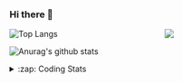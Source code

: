 ### Hi there 👋

<!--
**tao8687/tao8687** is a ✨ _special_ ✨ repository because its `README.md` (this file) appears on your GitHub profile.

Here are some ideas to get you started:

- 🔭 I’m currently working on ...
- 🌱 I’m currently learning ...
- 👯 I’m looking to collaborate on ...
- 🤔 I’m looking for help with ...
- 💬 Ask me about ...
- 📫 How to reach me: ...
- 😄 Pronouns: ...
- ⚡ Fun fact: ...
-->

<img align='right' src="https://media.giphy.com/media/M9gbBd9nbDrOTu1Mqx/giphy.gif" width="230">

![Top Langs](https://github-readme-stats.vercel.app/api/top-langs/?username=tao8687&layout=compact&title_color=23238E&text_color=A67D3D)

![Anurag's github stats](https://github-readme-stats.vercel.app/api?username=tao8687&show_icons=true&&text_color=A67D3D&title_color=23238E&show_icons=false&count_private=true&hide=stars)

<details>
  <summary>:zap: Coding Stats</summary>
  <b>
<!--START_SECTION:waka-->
![Profile Views](http://img.shields.io/badge/Profile%20Views-12-blue)

**🐱 My GitHub Data** 

> 🏆 105 Contributions in the Year 2022
 > 
> 📦 1.3 MB Used in GitHub's Storage 
 > 
> 🚫 Not Opted to Hire
 > 
> 📜 54 Public Repositories 
 > 
> 🔑 23 Private Repositories  
 > 
**I'm an Early 🐤** 

```text
🌞 Morning    106 commits    ███████████████████░░░░░░   76.81% 
🌆 Daytime    10 commits     █░░░░░░░░░░░░░░░░░░░░░░░░   7.25% 
🌃 Evening    22 commits     ████░░░░░░░░░░░░░░░░░░░░░   15.94% 
🌙 Night      0 commits      ░░░░░░░░░░░░░░░░░░░░░░░░░   0.0%

```
📅 **I'm Most Productive on Monday** 

```text
Monday       26 commits     ████░░░░░░░░░░░░░░░░░░░░░   18.84% 
Tuesday      23 commits     ████░░░░░░░░░░░░░░░░░░░░░   16.67% 
Wednesday    25 commits     ████░░░░░░░░░░░░░░░░░░░░░   18.12% 
Thursday     20 commits     ███░░░░░░░░░░░░░░░░░░░░░░   14.49% 
Friday       16 commits     ███░░░░░░░░░░░░░░░░░░░░░░   11.59% 
Saturday     13 commits     ██░░░░░░░░░░░░░░░░░░░░░░░   9.42% 
Sunday       15 commits     ██░░░░░░░░░░░░░░░░░░░░░░░   10.87%

```


📊 **This Week I Spent My Time On** 

```text
⌚︎ Time Zone: Asia/Shanghai

💬 Programming Languages: 
YAML                     14 hrs 13 mins      █████████████░░░░░░░░░░░░   53.24% 
Other                    5 hrs 58 mins       █████░░░░░░░░░░░░░░░░░░░░   22.34% 
C++                      2 hrs 6 mins        ██░░░░░░░░░░░░░░░░░░░░░░░   7.87% 
Python                   1 hr 41 mins        █░░░░░░░░░░░░░░░░░░░░░░░░   6.34% 
PHP                      1 hr 9 mins         █░░░░░░░░░░░░░░░░░░░░░░░░   4.33%

🔥 Editors: 
VS Code                  26 hrs 43 mins      █████████████████████████   100.0%

🐱‍💻 Projects: 
Unknown Project          10 hrs 11 mins      █████████░░░░░░░░░░░░░░░░   38.15% 
src                      8 hrs 4 mins        ███████░░░░░░░░░░░░░░░░░░   30.2% 
mpc_local_planner        6 hrs 25 mins       ██████░░░░░░░░░░░░░░░░░░░   24.02% 
PythonRobotics           52 mins             ░░░░░░░░░░░░░░░░░░░░░░░░░   3.3% 
wheeltec_robot_gazebo    22 mins             ░░░░░░░░░░░░░░░░░░░░░░░░░   1.4%

💻 Operating System: 
Linux                    26 hrs 43 mins      █████████████████████████   100.0%

```

**I Mostly Code in Python** 

```text
Python                   9 repos             ████████░░░░░░░░░░░░░░░░░   33.33% 
C                        6 repos             █████░░░░░░░░░░░░░░░░░░░░   22.22% 
C++                      5 repos             ████░░░░░░░░░░░░░░░░░░░░░   18.52% 
Shell                    2 repos             █░░░░░░░░░░░░░░░░░░░░░░░░   7.41% 
Makefile                 1 repo              █░░░░░░░░░░░░░░░░░░░░░░░░   3.7%

```


**Timeline**

![Chart not found](https://raw.githubusercontent.com/tao8687/tao8687/master/charts/bar_graph.png) 


 Last Updated on 22/04/2022 02:00:05 UTC
<!--END_SECTION:waka-->
</details>
